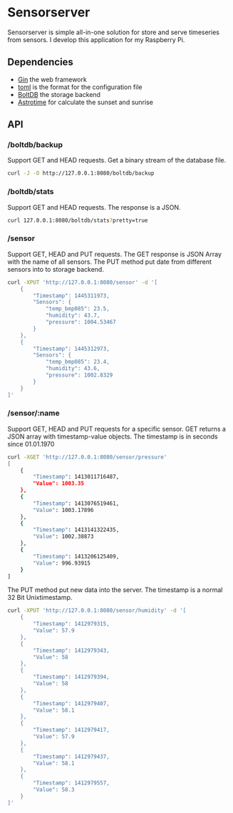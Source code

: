 # Sensorserver

Sensorserver is simple all-in-one solution for store and
serve timeseries from sensors. I develop this application
for my Raspberry Pi.

## Dependencies
* [Gin] the web framework
* [toml] is the format for the configuration file
* [BoltDB] the storage backend
* [Astrotime] for calculate the sunset and sunrise

## API

### /boltdb/backup
Support GET and HEAD requests. Get a binary stream of the database file.
``` sh
curl -J -O http://127.0.0.1:8080/boltdb/backup
```

### /boltdb/stats
Support GET and HEAD requests. The response is a JSON.
``` sh
curl 127.0.0.1:8080/boltdb/stats?pretty=true
```

### /sensor
Support GET, HEAD and PUT requests. The GET response is
JSON Array with the name of all sensors. The PUT method put
date from different sensors into to storage backend.
``` sh
curl -XPUT 'http://127.0.0.1:8080/sensor' -d '[
    {
        "Timestamp": 1445311973,
        "Sensors": {
            "temp_bmp085": 23.5,
            "humidity": 43.7,
            "pressure": 1004.53467
        }
    },
    {
        "Timestamp": 1445312973,
        "Sensors": {
            "temp_bmp085": 23.4,
            "humidity": 43.6,
            "pressure": 1002.8329
        }
    }
]'
```

### /sensor/:name

Support GET, HEAD and PUT requests for a specific sensor.
GET returns a JSON array with timestamp-value objects. The
timestamp is in seconds since 01.01.1970
``` sh
curl -XGET 'http://127.0.0.1:8080/sensor/pressure'
[
    {
        "Timestamp": 1413011716487,
        "Value": 1003.35
    },
    {
        "Timestamp": 1413076519461,
        "Value": 1003.17896
    },
    {
        "Timestamp": 1413141322435,
        "Value": 1002.38873
    },
    {
        "Timestamp": 1413206125409,
        "Value": 996.93915
    }
]
```

The PUT method put new data into the server. The timestamp
is a normal 32 Bit Unixtimestamp.
``` sh
curl -XPUT 'http://127.0.0.1:8080/sensor/humidity' -d '[
    {
        "Timestamp": 1412979315,
        "Value": 57.9
    },
    {
        "Timestamp": 1412979343,
        "Value": 58
    },
    {
        "Timestamp": 1412979394,
        "Value": 58
    },
    {
        "Timestamp": 1412979407,
        "Value": 58.1
    },
    {
        "Timestamp": 1412979417,
        "Value": 57.9
    },
    {
        "Timestamp": 1412979437,
        "Value": 58.1
    },
    {
        "Timestamp": 1412979557,
        "Value": 58.3
    }
]'
```

[Gin]: https://github.com/gin-gonic/gin/
[toml]: https://github.com/BurntSushi/toml/
[BoltDB]: https://github.com/boltdb/bolt/
[Astrotime]: https://github.com/0rph3us/astrotime/
